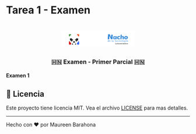# Tarea 1 - Examen

<h1 align="center">
    <img alt="Logo Maureen" title="#Maureen" src="/assets/Logo-Maureen-Barahona.png" width="200px" />
</h1>

<h3 align="center">
  🇭🇳 Examen - Primer Parcial 🇭🇳 
</h3>

<h4>
Examen 1


</h4>


## :memo: Licencia

Este proyecto tiene licencia MIT. Vea el archivo [LICENSE](Readme.md) para mas detalles.

---

Hecho con ♥ por Maureen Barahona 